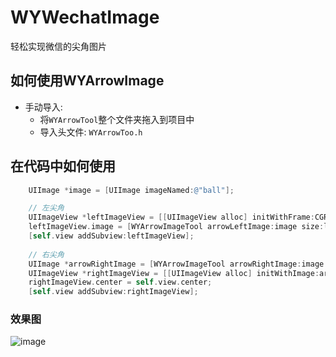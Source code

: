 # WYWechatImage #
轻松实现微信的尖角图片

## 如何使用WYArrowImage ##

- 手动导入:
    * 将`WYArrowTool`整个文件夹拖入到项目中
    * 导入头文件: `WYArrowToo.h`

## 在代码中如何使用 ##
```objective-c
    UIImage *image = [UIImage imageNamed:@"ball"];

    // 左尖角
    UIImageView *leftImageView = [[UIImageView alloc] initWithFrame:CGRectMake(100, 100, 90, 160)];
    leftImageView.image = [WYArrowImageTool arrowLeftImage:image size:leftImageView.bounds.size];
    [self.view addSubview:leftImageView];
    
    // 右尖角
    UIImage *arrowRightImage = [WYArrowImageTool arrowRightImage:image size:CGSizeMake(90, 160)];
    UIImageView *rightImageView = [[UIImageView alloc] initWithImage:arrowRightImage];
    rightImageView.center = self.view.center;
    [self.view addSubview:rightImageView];
```
### 效果图 ###
![image](https://github.com/wangyansnow/WYWechatImage/raw/master/WechatImageDemo/ReadMeImage/arrow.png)

